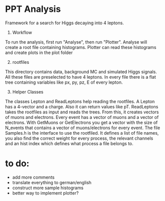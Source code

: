 # PPT Analysis
Framework for a search for Higgs decaying into 4 leptons.

1) Workflow

To run the analysis, first run "Analyse", then run "Plotter".
Analyse will create a root file containing histograms.
Plotter can read these histograms and create plots in the plot folder


2) rootfiles

This directory contains data, background MC and simulated Higgs signals.
All these files are preselected to have 4 leptons.
In every file there is a flat tree containing variables like px, py, pz, E of every lepton.


3) Helper Classes

The classes Lepton and ReadLeptons help reading the rootfiles.
A Lepton has a 4-vector and a charge. Also it can return values like pT.
ReadLeptons takes the rootfiles as input and reads the trees.
From this, it creates vectors of muons and electrons.
Every event has a vector of muons and a vector of electrons.
With GetMuons or GetElectrons you get a vector with the size of N_events that contains a vector of muons/electrons for every event.
The file Samples.h is the interface to use the rootfiled.
It defines a list of file names, you also find the correct weight for every process, the relevant channels and an hist index which defines what process a file belongs to.

# to do:
- add more comments
- translate everything to german/english
- construct more sample histograms
- better way to implement plotter?
